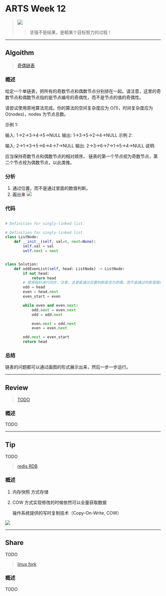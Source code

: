 # ARTS Week 12
>![](https://image.uc.cn/s/wemedia/s/upload/2020/c3aad88339c5233577627dfb7844e0a8.png)
>> 坚强不是结果，是朝某个目标努力的过程！


***
## Algoithm
> [奇偶链表](https://leetcode-cn.com/problems/odd-even-linked-list)

### 概述
给定一个单链表，把所有的奇数节点和偶数节点分别排在一起。请注意，这里的奇数节点和偶数节点指的是节点编号的奇偶性，而不是节点的值的奇偶性。

请尝试使用原地算法完成。你的算法的空间复杂度应为 O(1)，时间复杂度应为 O(nodes)，nodes 为节点总数。

示例 1:

输入: 1->2->3->4->5->NULL
输出: 1->3->5->2->4->NULL
示例 2:

输入: 2->1->3->5->6->4->7->NULL
输出: 2->3->6->7->1->5->4->NULL
说明:

应当保持奇数节点和偶数节点的相对顺序。
链表的第一个节点视为奇数节点，第二个节点视为偶数节点，以此类推。


### 分析
1. 通过位置，而不是通过里面的数值判断。
2. 画出来
![](https://pic.leetcode-cn.com/00bd1d974b5a2e6d7d4faf0d5baad1c691f4ed8963cb1b7133d1112bad4c5e86-image.png)
### 代码

```python

# Definition for singly-linked list.

# Definition for singly-linked list.
class ListNode:
    def __init__(self, val=0, next=None):
        self.val = val
        self.next = next


class Solution:
    def oddEvenList(self, head: ListNode) -> ListNode:
        if not head:
            return head
        # 使用指针进行同步，注意，这里是通过位置判断是否为奇偶，而不是通过判断里面的位置来进行判断。
        odd = head
        even = head.next
        even_start = even

        while even and even.next:
            odd.next = even.next
            odd = odd.next

            even.next = odd.next
            even = even.next

        odd.next = even_start
        return head

```


### 总结
链表的问题都可以通过画图的形式展示出来，然后一步一步运行。


***
## Review
> [TODO](TODO)

### 概述
TODO

***
## Tip
TODO
> [redis RDB](https://time.geekbang.org/column/article/271839)

### 概述
1. 内存快照 方式存储

2. COW 方式实现修改的时候依然可以全量获取数据 

    操作系统提供的写时复制技术（Copy-On-Write, COW）


![](https://s1.ax1x.com/2020/10/10/0yEcpn.jpg)

***
## Share
TODO
>[linux fork](https://zhuanlan.zhihu.com/p/36872365)

### 概述
TODO

